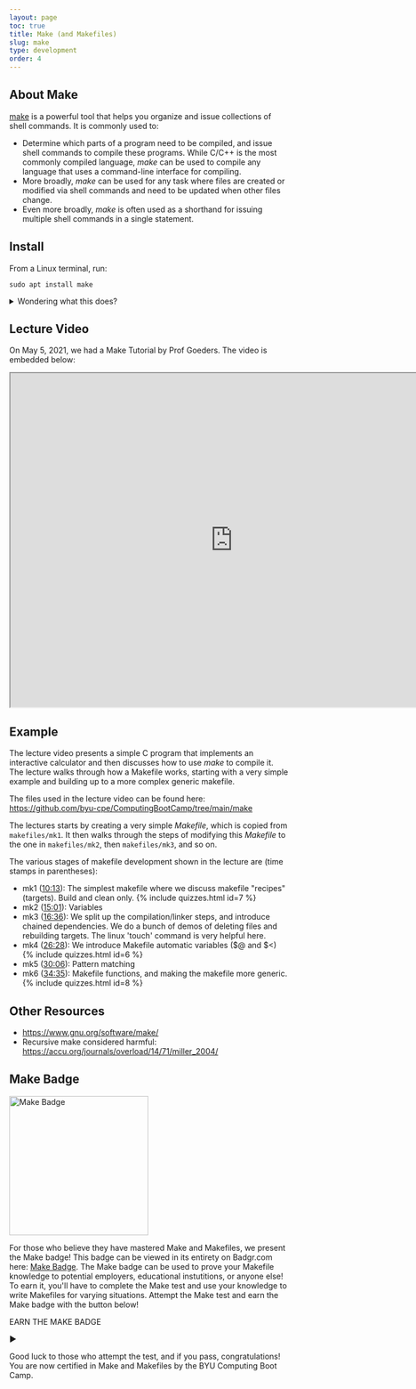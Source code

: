 ```yaml
---
layout: page
toc: true
title: Make (and Makefiles)
slug: make
type: development
order: 4
---
```


## About Make

[make](https://www.gnu.org/software/make/manual/make.html) is a powerful tool that helps you organize and issue collections of shell commands.  It is commonly used to:
  * Determine which parts of a program need to be compiled, and issue shell commands to compile these programs.  While C/C++ is the most commonly compiled language, *make* can be used to compile any language that uses a command-line interface for compiling.
  * More broadly, *make* can be used for any task where files are created or modified via shell commands and need to be updated when other files change.
  * Even more broadly, *make* is often used as a shorthand for issuing multiple shell commands in a single statement.

## Install

From a Linux terminal, run:

```
sudo apt install make
```

<details>
  <summary> Wondering what this does? </summary>
  <ul>
    <li><em>sudo</em> - This command elevates the privileges of the next command to superuser level, allowing you to install <em>make</em> system-wide.</li>
    <li><em>apt</em> - This command runs the command-line interface of the APT (advanced package tool), which handles the installation of <em>make</em>.</li>
    <li><em>install</em> - This is an <em>apt</em>-specific command that installs the packages named as inputs.</li>
    <li><em>make</em> - The name of the package to install.</li>
  </ul>
</details>

## Lecture Video
On May 5, 2021, we had a Make Tutorial by Prof Goeders. The video is embedded below:

<iframe width="800" height="600" allow="fullscreen" src="https://www.youtube.com/embed/4ITu7eJBdDY"> </iframe> 

## Example

The lecture video presents a simple C program that implements an interactive calculator and then discusses how to use *make* to compile it.  The lecture walks through how a Makefile works, starting with a very simple example and building up to a more complex generic makefile.  

<!-- The code is the split calculator code from the compiler lecture, so it makes sense to position this lecture after that one. -->

The files used in the lecture video can be found here: <https://github.com/byu-cpe/ComputingBootCamp/tree/main/make>

The lectures starts by creating a very simple *Makefile*, which is copied from `makefiles/mk1`.  It then walks through the steps of modifying this *Makefile* to the one in `makefiles/mk2`, then `makefiles/mk3`, and so on.  

<!-- Last time I showed them mk6 first, and showed how cryptic it was, and then talked about how we will walk through the steps to understanding this. -->

The various stages of makefile development shown in the lecture are (time stamps in parentheses):
* mk1 ([10:13](https://www.youtube.com/embed/4ITu7eJBdDY?start=613)): The simplest makefile where we discuss makefile "recipes" (targets).  Build and clean only.
{% include quizzes.html id=7 %}
* mk2 ([15:01](https://www.youtube.com/embed/4ITu7eJBdDY?start=901)): Variables
* mk3 ([16:36](https://www.youtube.com/embed/4ITu7eJBdDY?start=996)): We split up the compilation/linker steps, and introduce chained dependencies.  We do a bunch of demos of deleting files and rebuilding targets.  The linux 'touch' command is very helpful here.
* mk4 ([26:28](https://www.youtube.com/embed/4ITu7eJBdDY?start=1588)): We introduce Makefile automatic variables ($@ and $<)
{% include quizzes.html id=6 %}
* mk5 ([30:06](https://www.youtube.com/embed/4ITu7eJBdDY?start=1806)): Pattern matching
* mk6 ([34:35](https://www.youtube.com/embed/4ITu7eJBdDY?start=2075)): Makefile functions, and making the makefile more generic.
{% include quizzes.html id=8 %}

## Other Resources
* <https://www.gnu.org/software/make/>
* Recursive make considered harmful: <https://accu.org/journals/overload/14/71/miller_2004/>

## Make Badge
<a href="https://badgr.com/public/badges/opPKYN_pQFi6UWl1Q_aT5Q"><img src="https://media.badgr.com/uploads/badges/8e853a0b-726b-4101-8cb0-4b299926f19d.png" alt="Make Badge" width="250"/></a>

For those who believe they have mastered Make and Makefiles, we present the Make badge! This badge can be viewed in its entirety on Badgr.com here: [Make Badge](https://badgr.com/public/badges/opPKYN_pQFi6UWl1Q_aT5Q). The Make badge can be used to prove your Makefile knowledge to potential employers, educational instutitions, or anyone else! To earn it, you'll have to complete the Make test and use your knowledge to write Makefiles for varying situations. Attempt the Make test and earn the Make badge with the button below!

<div class="collapsible" onclick="location.href='https://github.com/BYUComputingBootCampTests/makeTest'">
    <p class="activity-label h3-clone">EARN THE MAKE BADGE</p>
    <p class="dropdown-arrow h3-clone">&#9654;</p>
</div>

Good luck to those who attempt the test, and if you pass, congratulations! You are now certified in Make and Makefiles by the BYU Computing Boot Camp.









